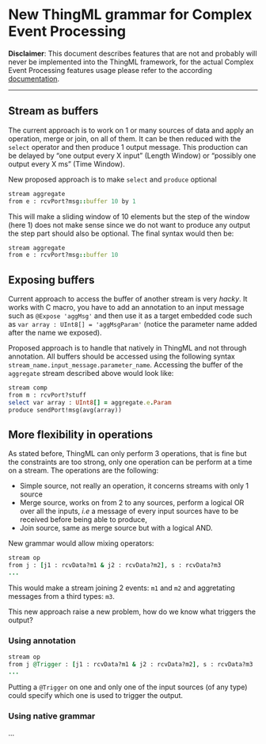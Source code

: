 # New ThingML grammar for Complex Event Processing

**Disclaimer**: This document describes features that are not and probably will never be implemented into the ThingML framework, for the actual Complex Event Processing features usage please refer to the according [documentation](cep-semantics.md).

---

## Stream as buffers

The current approach is to work on 1 or many sources of data and apply an operation, merge or join, on all of them.
It can be then reduced with the `select` operator and then produce 1 output message. This production can be delayed by “one output every X input” (Length Window) or “possibly one output every X ms” (Time Window).

New proposed approach is to make `select` and `produce` optional

```ruby
stream aggregate
from e : rcvPort?msg::buffer 10 by 1
```

This will make a sliding window of 10 elements but the step of the window (here 1) does not make sense since we do not want to produce any output the step part should also be optional. The final syntax would then be:

```ruby
stream aggregate
from e : rcvPort?msg::buffer 10
```

## Exposing buffers

Current approach to access the buffer of another stream is very _hacky_. It works with C macro, you have to add an annotation to an input message such as `@Expose 'aggMsg'` and then use it as a target embedded code such as `var array : UInt8[] = 'aggMsgParam'` (notice the parameter name added after the name we exposed).

Proposed approach is to handle that natively in ThingML and not through annotation. All buffers should be accessed using the following syntax `stream_name.input_message.parameter_name`. Accessing the buffer of the `aggregate` stream described above would look like:

```ruby
stream comp
from m : rcvPort?stuff
select var array : UInt8[] = aggregate.e.Param
produce sendPort!msg(avg(array))
```

## More flexibility in operations

As stated before, ThingML can only perform 3 operations, that is fine but the constraints are too strong, only one operation can be perform at a time on a stream.
The operations are the following:

* Simple source, not really an operation, it concerns streams with only 1 source
* Merge source, works on from 2 to any sources, perform a logical OR over all the inputs, _i.e_ a message of every input sources have to be received before being able to produce,
* Join source, same as merge source but with a logical AND.

New grammar would allow mixing operators:

```ruby
stream op
from j : [j1 : rcvData?m1 & j2 : rcvData?m2], s : rcvData?m3
...
```

This would make a stream joining 2 events: `m1` and `m2` and aggretating messages from a third types: `m3`.

This new approach raise a new problem, how do we know what triggers the output?

### Using annotation

```ruby
stream op
from j @Trigger : [j1 : rcvData?m1 & j2 : rcvData?m2], s : rcvData?m3
...
```

Putting a `@Trigger` on one and only one of the input sources (of any type) could specify which one is used to trigger the output.

### Using native grammar

...
